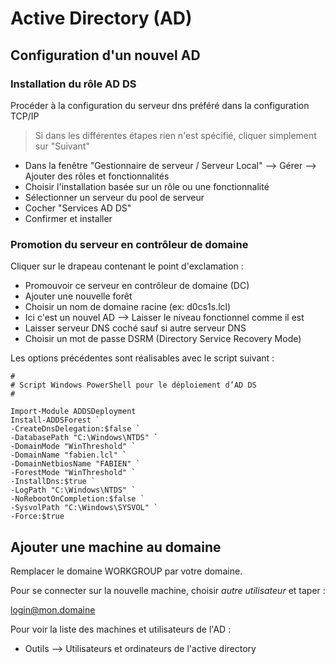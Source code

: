 # Active Directory (AD)
## Configuration d'un nouvel AD

### Installation du rôle AD DS

Procéder à la configuration du serveur dns préféré dans la configuration TCP/IP

> Si dans les différentes étapes rien n'est spécifié, cliquer simplement sur "Suivant"

- Dans la fenêtre "Gestionnaire de serveur / Serveur Local" --> Gérer --> Ajouter des rôles et fonctionnalités
- Choisir l'installation basée sur un rôle ou une fonctionnalité
- Sélectionner un serveur du pool de serveur
- Cocher "Services AD DS"
- Confirmer et installer

### Promotion du serveur en contrôleur de domaine

Cliquer sur le drapeau contenant le point d'exclamation : 
- Promouvoir ce serveur en contrôleur de domaine (DC)
- Ajouter une nouvelle forêt
- Choisir un nom de domaine racine (ex: d0cs1s.lcl)
- Ici c'est un nouvel AD --> Laisser le niveau fonctionnel comme il est
- Laisser serveur DNS coché sauf si autre serveur DNS
- Choisir un mot de passe DSRM (Directory Service Recovery Mode)

Les options précédentes sont réalisables avec le script suivant :
```
#
# Script Windows PowerShell pour le déploiement d’AD DS
#

Import-Module ADDSDeployment
Install-ADDSForest `
-CreateDnsDelegation:$false `
-DatabasePath "C:\Windows\NTDS" `
-DomainMode "WinThreshold" `
-DomainName "fabien.lcl" `
-DomainNetbiosName "FABIEN" `
-ForestMode "WinThreshold" `
-InstallDns:$true `
-LogPath "C:\Windows\NTDS" `
-NoRebootOnCompletion:$false `
-SysvolPath "C:\Windows\SYSVOL" `
-Force:$true
```

## Ajouter une machine au domaine

Remplacer le domaine WORKGROUP par votre domaine.

Pour se connecter sur la nouvelle machine, choisir *autre utilisateur* et taper :

login@mon.domaine

Pour voir la liste des machines et utilisateurs de l'AD :
- Outils --> Utilisateurs et ordinateurs de l'active directory
